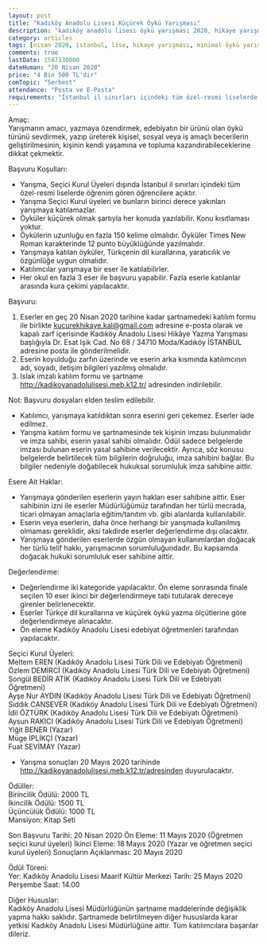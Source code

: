 ```yaml
---
layout: post
title: "Kadıköy Anadolu Lisesi Küçürek Öykü Yarışması"
description: "kadıköy anadolu lisesi öykü yarışması 2020, hikaye yarışması 2020, hikaye yarışmaları, öykü yarışmaları"
category: articles
tags: [nisan 2020, istanbul, lise, hikaye yarışması, minimal öykü yarışması]
comments: true
lastDate: 1587330000
dateHuman: "20 Nisan 2020"
price: "4 Bin 500 TL'dir"
comTopic: "Serbest"
attendance: "Posta ve E-Posta"
requirements: "İstanbul il sınırları içindeki tüm özel-resmi liselerde öğrenim gören öğrencilere"
---
```


Amaç:  
Yarışmanın amacı, yazmaya özendirmek, edebiyatın bir ürünü olan öykü türünü sevdirmek, yazıp üreterek kişisel, sosyal veya iş amaçlı becerilerin geliştirilmesinin, kişinin kendi yaşamına ve topluma kazandırabileceklerine dikkat çekmektir.

Başvuru Koşulları:  
- Yarışma, Seçici Kurul Üyeleri dışında İstanbul il sınırları içindeki tüm özel-resmi liselerde öğrenim gören öğrencilere açıktır.
- Yarışma Seçici Kurul üyeleri ve bunların birinci derece yakınları yarışmaya katılamazlar.
- Öyküler küçürek olmak şartıyla her konuda yazılabilir. Konu kısıtlaması yoktur.
- Öykülerin uzunluğu en fazla 150 kelime olmalıdır. Öyküler Times New Roman karakterinde 12 punto büyüklüğünde yazılmalıdır.
- Yarışmaya katılan öyküler, Türkçenin dil kurallarına, yaratıcılık ve özgünlüğe uygun olmalıdır.
- Katılımcılar yarışmaya bir eser ile katılabilirler.
- Her okul en fazla 3 eser ile başvuru yapabilir. Fazla eserle katılanlar arasında kura çekimi yapılacaktır.

Başvuru:  
1. Eserler en geç 20 Nisan 2020 tarihine kadar şartnamedeki katılım formu ile birlikte kucurekhikaye.kal@gmail.com adresine e-posta olarak ve kapalı zarf içerisinde Kadıköy Anadolu Lisesi Hikâye Yazma Yarışması başlığıyla Dr. Esat Işık Cad. No 68 / 34710 Moda/Kadıköy İSTANBUL adresine posta ile gönderilmelidir.
2. Eserin koyulduğu zarfın üzerinde ve eserin arka kısmında katılımcının adı, soyadı, iletişim bilgileri yazılmış olmalıdır.
3. Islak imzalı katılım formu ve şartname http://kadikoyanadolulisesi.meb.k12.tr/ adresinden indirilebilir.
 
Not: Başvuru dosyaları elden teslim edilebilir.

- Katılımcı, yarışmaya katıldıktan sonra eserini geri çekemez. Eserler iade edilmez.
- Yarışma katılım formu ve şartnamesinde tek kişinin imzası bulunmalıdır ve imza sahibi, eserin yasal sahibi olmalıdır. Ödül sadece belgelerde imzası bulunan eserin yasal sahibine verilecektir. Ayrıca, söz konusu belgelerde belirtilecek tüm bilgilerin doğruluğu, imza sahibini bağlar. Bu bilgiler nedeniyle doğabilecek hukuksal sorumluluk imza sahibine aittir.

Esere Ait Haklar:  
- Yarışmaya gönderilen eserlerin yayın hakları eser sahibine aittir. Eser sahibinin izni ile eserler Müdürlüğümüz tarafından her türlü mecrada, ticari olmayan amaçlarla eğitim/tanıtım vb. gibi alanlarda kullanılabilir.
- Eserin veya eserlerin, daha önce herhangi bir yarışmada kullanılmış olmaması gereklidir, aksi takdirde eserler değerlendirme dışı olacaktır.
- Yarışmaya gönderilen eserlerde özgün olmayan kullanımlardan doğacak her türlü telif hakkı, yarışmacının sorumluluğundadır. Bu kapsamda doğacak hukuki sorumluluk eser sahibine aittir. 

Değerlendirme:  
- Değerlendirme iki kategoride yapılacaktır. Ön eleme sonrasında finale seçilen 10 eser ikinci bir değerlendirmeye tabi tutularak dereceye girenler belirlenecektir.
- Eserler Türkçe dil kurallarına ve küçürek öykü yazma ölçütlerine göre değerlendirmeye alınacaktır.
- Ön eleme Kadıköy Anadolu Lisesi edebiyat öğretmenleri tarafından yapılacaktır.

Seçici Kurul Üyeleri:  
Meltem EREN  (Kadıköy Anadolu Lisesi Türk Dili ve Edebiyatı Öğretmeni)  
Özlem DEMİRCİ  (Kadıköy Anadolu Lisesi Türk Dili ve Edebiyatı Öğretmeni)  
Songül BEDİR ATİK  (Kadıköy Anadolu Lisesi Türk Dili ve Edebiyatı Öğretmeni)  
Ayşe Nur AYDIN  (Kadıköy Anadolu Lisesi Türk Dili ve Edebiyatı Öğretmeni)  
Sıddık CANSEVER  (Kadıköy Anadolu Lisesi Türk Dili ve Edebiyatı Öğretmeni)  
İdil ÖZTÜRK  (Kadıköy Anadolu Lisesi Türk Dili ve Edebiyatı Öğretmeni)  
Aysun RAKICI (Kadıköy Anadolu Lisesi Türk Dili ve Edebiyatı Öğretmeni)  
Yiğit BENER (Yazar)  
Müge İPLİKÇİ (Yazar)  
Fuat SEVİMAY (Yazar)

- Yarışma sonuçları 20 Mayıs 2020 tarihinde http://kadikoyanadolulisesi.meb.k12.tr/adresinden duyurulacaktır.

Ödüller:  
Birincilik Ödülü: 2000 TL   
İkincilik Ödülü: 1500 TL  
Üçüncülük Ödülü:  1000 TL  
Mansiyon: Kitap Seti

Son Başvuru Tarihi: 20 Nisan 2020
Ön Eleme: 11 Mayıs 2020 (Öğretmen seçici kurul üyeleri)
İkinci Eleme: 18 Mayıs 2020 (Yazar ve öğretmen seçici kurul üyeleri)
Sonuçların Açıklanması: 20 Mayıs 2020

Ödül Töreni:  
Yer: Kadıköy Anadolu Lisesi Maarif Kültür Merkezi
Tarih: 25 Mayıs 2020 Perşembe Saat: 14.00

Diğer Hususlar:  
Kadıköy Anadolu Lisesi Müdürlüğünün şartname maddelerinde değişiklik yapma hakkı saklıdır.
Şartnamede belirtilmeyen diğer hususlarda karar yetkisi Kadıköy Anadolu Lisesi Müdürlüğüne aittir.
Tüm katılımcılara başarılar dileriz.